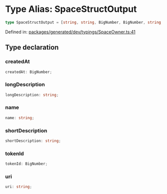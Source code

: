 # Type Alias: SpaceStructOutput

```ts
type SpaceStructOutput = [string, string, BigNumber, BigNumber, string, string] & object;
```

Defined in: [packages/generated/dev/typings/SpaceOwner.ts:41](https://github.com/towns-protocol/towns/blob/0db1fd0ac7258e8db8cedfb6183e8eade8284fa1/packages/generated/dev/typings/SpaceOwner.ts#L41)

## Type declaration

### createdAt

```ts
createdAt: BigNumber;
```

### longDescription

```ts
longDescription: string;
```

### name

```ts
name: string;
```

### shortDescription

```ts
shortDescription: string;
```

### tokenId

```ts
tokenId: BigNumber;
```

### uri

```ts
uri: string;
```
